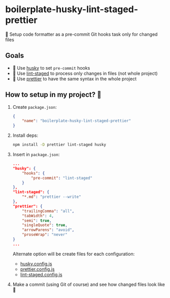 # boilerplate-husky-lint-staged-prettier

:fork_and_knife: Setup code formatter as a pre-commit Git hooks task only for changed files

## Goals

-   🐶 Use [husky] to set `pre-commit` hooks
-   🧱 Use [lint-staged] to process only changes in files (not whole project)
-   🧬 Use [prettier] to have the same syntax in the whole project

## How to setup in my project? 🎉

1. Create `package.json`:

    ```json
    {
        "name": "boilerplate-husky-lint-staged-prettier"
    }
    ```

2. Install deps:

    ```bash
    npm install -D prettier lint-staged husky
    ```

3. Insert in `package.json`:

    ```json
    ...
    "husky": {
        "hooks": {
            "pre-commit": "lint-staged"
        }
    },
    "lint-staged": {
        "*.md": "prettier --write"
    },
    "prettier": {
        "trailingComma": "all",
        "tabWidth": 4,
        "semi": true,
        "singleQuote": true,
        "arrowParens": "avoid",
        "proseWrap": "never"
    }
    ...
    ```

    Alternate option will be create files for each configuration:

    - [husky.config.js](https://github.com/typicode/husky#guides)
    - [prettier.config.js](https://prettier.io/docs/en/configuration.html)
    - [lint-staged.config.js](https://github.com/okonet/lint-staged#filtering-files)

4. Make a commit (using Git of course) and see how changed files look like 🎊

[husky]: https://github.com/typicode/husky
[lint-staged]: https://github.com/okonet/lint-staged
[prettier]: https://github.com/prettier/prettier
[lint-staged.config.js]: https://github.com/piecioshka/boilerplate-husky-lint-staged-prettier/blob/master/lint-staged.config.js
[prettier.config.js]: https://github.com/piecioshka/boilerplate-husky-lint-staged-prettier/blob/master/prettier.config.js
